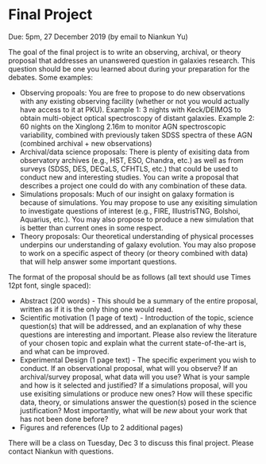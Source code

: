 # Final Project

Due: 5pm, 27 December 2019 (by email to Niankun Yu)

The goal of the final project is to write an observing, archival, or theory proposal that addresses an unanswered question in galaxies research. This question should be one you learned about during your preparation for the debates. Some examples:

* Observing propoals: You are free to propose to do new observations with any existing observing facility (whether or not you would actually have access to it at PKU). Example 1: 3 nights with Keck/DEIMOS to obtain multi-object optical spectroscopy of distant galaxies. Example 2: 60 nights on the Xinglong 2.16m to monitor AGN spectroscopic variability, combined with previously taken SDSS spectra of these AGN (combined archival + new observations)
* Archival/data science proposals: There is plenty of exisiting data from observatory archives (e.g., HST, ESO, Chandra, etc.) as well as from surveys (SDSS, DES, DECaLS, CFHTLS, etc.) that could be used to conduct new and interesting studies. You can write a proposal that describes a project one could do with any combination of these data.
* Simulations proposals: Much of our insight on galaxy formation is because of simulations. You may propose to use any exisiting simulation to investigate questions of interest (e.g., FIRE, IllustrisTNG, Bolshoi, Aquarius, etc.). You may also propose to produce a new simulation that is better than current ones in some respect.
* Theory proposals: Our theoretical understanding of physical processes underpins our understanding of galaxy evolution. You may also propose to work on a specific aspect of theory  (or theory combined with data) that will help answer some important questions.

The format of the proposal should be as follows (all text should use Times 12pt font, single spaced):

* Abstract (200 words) - This should be a summary of the entire proposal, written as if it is the only thing one would read.
* Scientific motivation (1 page of text) - Introduction of the topic, science question(s) that will be addressed, and an explanation of why these questions are interesting and important. Please also review the literature of your chosen topic and explain what the current state-of-the-art is, and what can be improved.
* Experimental Design (1 page text) - The specific experiment you wish to conduct. If an observational proposal, what will you observe? If an archival/survey proposal, what data will you use? What is your sample and how is it selected and justified? If a simulations proposal, will you use exisiting simulations or produce new ones? How will these specific data, theory, or simulations answer the question(s) posed in the science justification? Most importantly, what will be *new* about your work that has not been done before?
* Figures and references (Up to 2 additional pages)

There will be a class on Tuesday, Dec 3 to discuss this final project. Please contact Niankun with questions.
